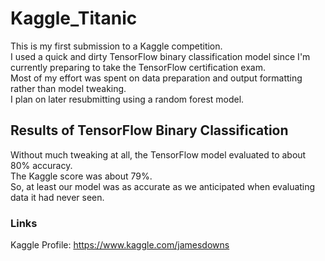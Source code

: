 # Kaggle_Titanic

This is my first submission to a Kaggle competition.  
I used a quick and dirty TensorFlow binary classification model since I'm currently preparing to take the TensorFlow certification exam.  
Most of my effort was spent on data preparation and output formatting rather than model tweaking.  
I plan on later resubmitting using a random forest model.  

## Results of TensorFlow Binary Classification
Without much tweaking at all, the TensorFlow model evaluated to about 80% accuracy.  
The Kaggle score was about 79%.  
So, at least our model was as accurate as we anticipated when evaluating data it had never seen.

### Links
Kaggle Profile: https://www.kaggle.com/jamesdowns
